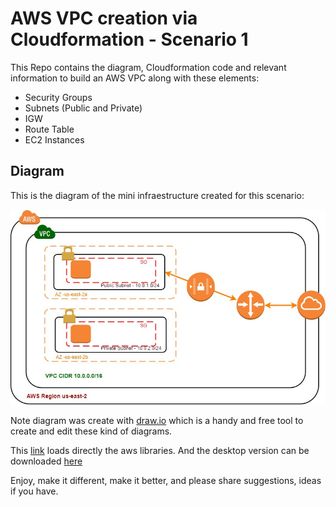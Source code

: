 # AWS VPC creation via Cloudformation - Scenario 1

This Repo contains the diagram, Cloudformation code and relevant information to build an AWS VPC along with these elements:

- Security Groups
- Subnets (Public and Private)
- IGW
- Route Table
- EC2 Instances


## Diagram
This is the diagram of the mini infraestructure created for this scenario:

![Diagram](https://github.com/carloshz4/aws_vpc1_cloudformation/blob/master/VPC1.jpg)


Note diagram was create with [draw.io](https://www.draw.io/) which is a handy and free tool to create and edit these kind of diagrams.

This [link](https://www.draw.io/?libs=aws2) loads directly the aws libraries.
And the desktop version can be downloaded [here](https://github.com/jgraph/drawio-desktop/releases/tag/v12.1.7)

Enjoy, make it different, make it better, and please share suggestions, ideas if you have.
